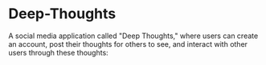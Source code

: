 # Deep-Thoughts

A social media application called "Deep Thoughts," where users can create an account, post their thoughts for others to see, and interact with other users through these thoughts:

